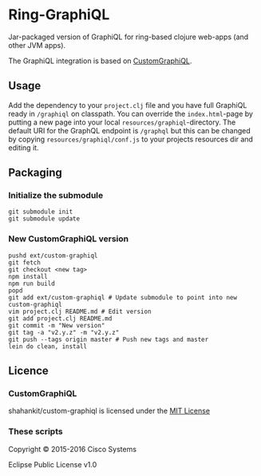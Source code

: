 # Ring-GraphiQL
Jar-packaged version of GraphiQL for ring-based clojure web-apps (and other JVM apps).

The GraphiQL integration is based on [CustomGraphiQL](https://github.com/shahankit/custom-graphiql/).

## Usage

Add the dependency to your `project.clj` file
and you have full GraphiQL ready in `/graphiql` on classpath.
You can override the `index.html`-page by putting a new page into your local `resources/graphiql`-directory.
The default URI for the GraphQL endpoint is `/graphql` but this can be changed by copying `resources/graphiql/conf.js` to your projects
resources dir and editing it.

## Packaging

### Initialize the submodule
```Shell
git submodule init
git submodule update
```

### New CustomGraphiQL version
```Shell
pushd ext/custom-graphiql
git fetch
git checkout <new tag>
npm install
npm run build
popd
git add ext/custom-graphiql # Update submodule to point into new custom-graphiql
vim project.clj README.md # Edit version
git add project.clj README.md
git commit -m "New version"
git tag -a "v2.y.z" -m "v2.y.z"
git push --tags origin master # Push new tags and master
lein do clean, install
```
## Licence

### CustomGraphiQL

shahankit/custom-graphiql is licensed under the [MIT License](https://github.com/shahankit/custom-graphiql/blob/master/LICENSE)

### These scripts

Copyright © 2015-2016 Cisco Systems

Eclipse Public License v1.0

